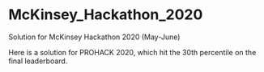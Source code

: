 # McKinsey_Hackathon_2020
Solution for McKinsey Hackathon 2020 (May-June)

Here is a solution for PROHACK 2020, which hit the 30th percentile on the final leaderboard.
